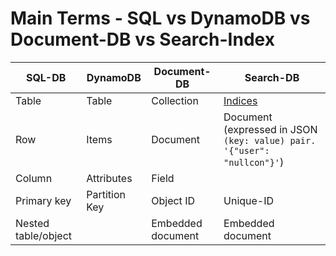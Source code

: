# Main Terms - SQL vs DynamoDB vs Document-DB vs Search-Index

| SQL-DB              | DynamoDB      | Document-DB       | Search-DB                                                                             |
|---------------------|---------------|-------------------|---------------------------------------------------------------------------------------|
| Table               | Table         | Collection        | [Indices](https://www.elastic.co/guide/en/elasticsearch/guide/2.x/_add_an_index.html) |
| Row                 | Items         | Document          | Document (expressed in JSON `(key: value) pair. '{"user": "nullcon"}'`)               |
| Column              | Attributes    | Field             |                                                                                       |
| Primary key         | Partition Key | Object ID         | Unique-ID                                                                             |
| Nested table/object |               | Embedded document | Embedded document                                                                     |